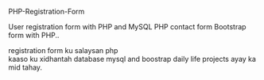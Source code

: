 PHP-Registration-Form


User registration form with PHP and MySQL PHP contact
form Bootstrap form with PHP..

 registration form ku salaysan php <br>
 kaaso ku xidhantah database mysql  and boostrap 
 daily life projects ayay ka mid tahay.
 
